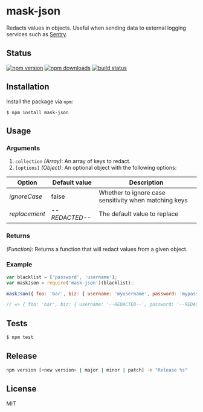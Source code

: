 # mask-json

Redacts values in objects. Useful when sending data to external logging services such as [Sentry](http://app.getsentry.com/).

## Status

[![npm version][npm-image]][downloads-url] [![npm downloads][downloads-image]][downloads-url] [![build status][travis-image]][travis-url]

## Installation

Install the package via `npm`:

```
$ npm install mask-json
```

## Usage

### Arguments

1. `collection` _(Array)_: An array of keys to redact.
2. `[options]` _(Object)_: An optional object with the following options:

Option        | Default value  | Description
------------- | -------------- | -----------------------------------------------------
_ignoreCase_  | false          | Whether to ignore case sensitivity when matching keys
_replacement_ | _--REDACTED--_ | The default value to replace

### Returns

_(Function)_: Returns a function that will redact values from a given object.

### Example

```javascript
var blacklist = ['password', 'username'];
var maskJson = require('mask-json')(blacklist);

maskJson({ foo: 'bar', biz: { username: 'myusername', password: 'mypassword' } });

// => { foo: 'bar', biz: { username: '--REDACTED--', password: '--REDACTED--' } }
```

## Tests

```javascript
$ npm test
```

## Release

```sh
npm version [<new version> | major | minor | patch] -m "Release %s"
```

## License

MIT

[downloads-image]: https://img.shields.io/npm/dm/mask-json.svg
[downloads-url]: https://npmjs.org/package/mask-json
[npm-image]: https://img.shields.io/npm/v/mask-json.svg
[npm-url]: https://npmjs.org/package/mask-json
[travis-image]: https://img.shields.io/travis/seegno/mask-json.svg
[travis-url]: https://travis-ci.org/seegno/mask-json
